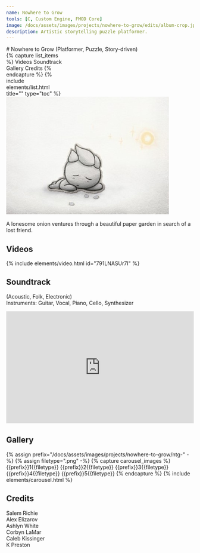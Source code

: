 ```yaml
---
name: Nowhere to Grow
tools: [C, Custom Engine, FMOD Core]
image: /docs/assets/images/projects/nowhere-to-grow/edits/album-crop.jpg
description: Artistic storytelling puzzle platformer.
---
```


<div class="row">
<div class="col" style="min-width:300px;" markdown="1">
# Nowhere to Grow
(Platformer, Puzzle, Story-driven)
</div>
<div class="col">
</div>
<div class="col" style="max-width:30%;">
{% capture list_items %}
Videos
Soundtrack
Gallery
Credits
{% endcapture %}
{% include elements/list.html title="" type="toc" %}
</div>
</div>

<div class="row">
<div class="col">
<img src="/docs/assets/images/projects/nowhere-to-grow/edits/album-crop.jpg" alt="Title Image">
</div>
<div class="col">

A lonesome onion ventures through a beautiful paper garden in search of a lost friend. 
</div>
</div>

## Videos
{% include elements/video.html id="791LNASUr7I" %}

## Soundtrack
(Acoustic, Folk, Electronic)\
Instruments: Guitar, Vocal, Piano, Cello, Synthesizer

<iframe width="100%" height="300" scrolling="no" frameborder="no" allow="autoplay" src="https://w.soundcloud.com/player/?url=https%3A//api.soundcloud.com/playlists/1680881013&color=%23ff7e1c&auto_play=false&hide_related=false&show_comments=true&show_user=true&show_reposts=false&show_teaser=true"></iframe>

## Gallery
{% assign prefix="/docs/assets/images/projects/nowhere-to-grow/ntg-" -%}
{% assign filetype=".png" -%}
{% capture carousel_images %}
{{prefix}}1{{filetype}}
{{prefix}}2{{filetype}}
{{prefix}}3{{filetype}}
{{prefix}}4{{filetype}}
{{prefix}}5{{filetype}}
{% endcapture %}
{% include elements/carousel.html %}

## Credits
Salem Richie\
Alex Elizarov\
Ashlyn White\
Corbyn LaMar\
Caleb Kissinger\
K Preston